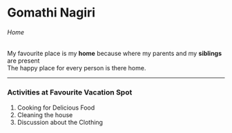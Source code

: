 
# Gomathi Nagiri
###### Home
My favourite place is my **home** because where my parents and my **siblings** are present <br>The happy place for every person is there home.

---

### Activities at Favourite Vacation Spot
1. Cooking for Delicious Food
2. Cleaning the house
3. Discussion about the Clothing 
